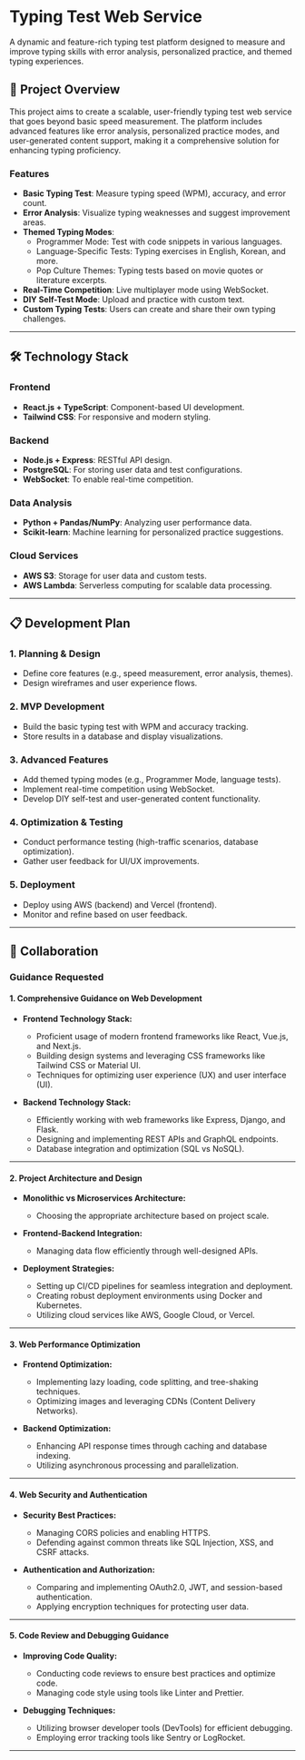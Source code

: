 # Typing Test Web Service

A dynamic and feature-rich typing test platform designed to measure and improve typing skills with error analysis, personalized practice, and themed typing experiences.

## 🚀 Project Overview

This project aims to create a scalable, user-friendly typing test web service that goes beyond basic speed measurement. The platform includes advanced features like error analysis, personalized practice modes, and user-generated content support, making it a comprehensive solution for enhancing typing proficiency.

### Features
- **Basic Typing Test**: Measure typing speed (WPM), accuracy, and error count.
- **Error Analysis**: Visualize typing weaknesses and suggest improvement areas.
- **Themed Typing Modes**:
  - Programmer Mode: Test with code snippets in various languages.
  - Language-Specific Tests: Typing exercises in English, Korean, and more.
  - Pop Culture Themes: Typing tests based on movie quotes or literature excerpts.
- **Real-Time Competition**: Live multiplayer mode using WebSocket.
- **DIY Self-Test Mode**: Upload and practice with custom text.
- **Custom Typing Tests**: Users can create and share their own typing challenges.

---

## 🛠️ Technology Stack

### Frontend
- **React.js + TypeScript**: Component-based UI development.
- **Tailwind CSS**: For responsive and modern styling.

### Backend
- **Node.js + Express**: RESTful API design.
- **PostgreSQL**: For storing user data and test configurations.
- **WebSocket**: To enable real-time competition.

### Data Analysis
- **Python + Pandas/NumPy**: Analyzing user performance data.
- **Scikit-learn**: Machine learning for personalized practice suggestions.

### Cloud Services
- **AWS S3**: Storage for user data and custom tests.
- **AWS Lambda**: Serverless computing for scalable data processing.

---

## 📋 Development Plan

### 1. Planning & Design
- Define core features (e.g., speed measurement, error analysis, themes).
- Design wireframes and user experience flows.

### 2. MVP Development
- Build the basic typing test with WPM and accuracy tracking.
- Store results in a database and display visualizations.

### 3. Advanced Features
- Add themed typing modes (e.g., Programmer Mode, language tests).
- Implement real-time competition using WebSocket.
- Develop DIY self-test and user-generated content functionality.

### 4. Optimization & Testing
- Conduct performance testing (high-traffic scenarios, database optimization).
- Gather user feedback for UI/UX improvements.

### 5. Deployment
- Deploy using AWS (backend) and Vercel (frontend).
- Monitor and refine based on user feedback.

---

## 🌟 Collaboration

### **Guidance Requested**

#### **1. Comprehensive Guidance on Web Development**

- **Frontend Technology Stack:**
  - Proficient usage of modern frontend frameworks like React, Vue.js, and Next.js.
  - Building design systems and leveraging CSS frameworks like Tailwind CSS or Material UI.
  - Techniques for optimizing user experience (UX) and user interface (UI).

- **Backend Technology Stack:**
  - Efficiently working with web frameworks like Express, Django, and Flask.
  - Designing and implementing REST APIs and GraphQL endpoints.
  - Database integration and optimization (SQL vs NoSQL).

---

#### **2. Project Architecture and Design**

- **Monolithic vs Microservices Architecture:**
  - Choosing the appropriate architecture based on project scale.

- **Frontend-Backend Integration:**
  - Managing data flow efficiently through well-designed APIs.

- **Deployment Strategies:**
  - Setting up CI/CD pipelines for seamless integration and deployment.
  - Creating robust deployment environments using Docker and Kubernetes.
  - Utilizing cloud services like AWS, Google Cloud, or Vercel.

---

#### **3. Web Performance Optimization**

- **Frontend Optimization:**
  - Implementing lazy loading, code splitting, and tree-shaking techniques.
  - Optimizing images and leveraging CDNs (Content Delivery Networks).

- **Backend Optimization:**
  - Enhancing API response times through caching and database indexing.
  - Utilizing asynchronous processing and parallelization.

---

#### **4. Web Security and Authentication**

- **Security Best Practices:**
  - Managing CORS policies and enabling HTTPS.
  - Defending against common threats like SQL Injection, XSS, and CSRF attacks.

- **Authentication and Authorization:**
  - Comparing and implementing OAuth2.0, JWT, and session-based authentication.
  - Applying encryption techniques for protecting user data.

---

#### **5. Code Review and Debugging Guidance**

- **Improving Code Quality:**
  - Conducting code reviews to ensure best practices and optimize code.
  - Managing code style using tools like Linter and Prettier.

- **Debugging Techniques:**
  - Utilizing browser developer tools (DevTools) for efficient debugging.
  - Employing error tracking tools like Sentry or LogRocket.

---
